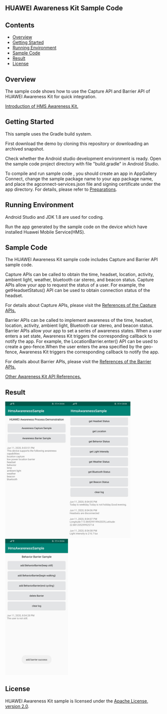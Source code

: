 ## HUAWEI Awareness Kit Sample Code

## Contents

- [Overview](#overview)
- [Getting Started](#getting-started)
- [Running Environment](#running-environment)
- [Sample Code](#sample-code)
- [Result](#result)
- [License](#license)

## Overview

The sample code shows how to use the Capture API and Barrier API of HUAWEI Awareness Kit for quick integration.

[Introduction of HMS Awareness Kit.](https://developer.huawei.com/consumer/en/hms/huawei-awarenesskit)

## Getting Started

This sample uses the Gradle build system.

First download the demo by cloning this repository or downloading an archived snapshot.

Check whether the Android studio development environment is ready. Open the sample code project directory with file "build.gradle" in Android Studio. 

To compile and run sample code , you should create an app in AppGallery Connect, change the sample package name to your app package name, and place the agconnect-services.json file and signing certificate under the app directory. For details, please refer to [Preparations](https://developer.huawei.com/consumer/en/doc/development/HMSCore-Guides/config-agc-0000001050033101). 

## Running Environment

Android Studio and JDK 1.8 are used for coding.

Run the app generated by the sample code on the device which have installed Huawei Mobile Service(HMS).

## Sample Code

The HUAWEI Awareness Kit sample code includes Capture and Barrier API sample code.

Capture APIs can be called to obtain the time, headset, location, activity, ambient light, weather, bluetooth car stereo, and beacon status.
Capture APIs allow your app to request the status of a user. For example, the getHeadsetStatus() API can be used to obtain connection status of the headset.

For details about Capture APIs, please visit the [References of the Capture APIs.](https://developer.huawei.com/consumer/en/doc/development/HMSCore-References/awareness-captureclient-0000001050164395)

Barrier APIs can be called to implement awareness of the time, headset, location, activity, ambient light, Bluetooth car stereo, and beacon status.
Barrier APIs allow your app to set a series of awareness states. When a user enters a set state, Awareness Kit triggers the corresponding callback to notify the app. For example, the LocationBarrier.enter() API can be used to create a geo-fence.When the user enters the area specified by the geo-fence, Awareness Kit triggers the corresponding callback to notify the app.

For details about Barrier APIs, please visit the [References of the Barrier APIs.](https://developer.huawei.com/consumer/en/doc/development/HMSCore-References/awareness-barrierclient-0000001050162440)

[Other Awareness Kit API References.](https://developer.huawei.com/consumer/en/doc/development/HMSCore-References/awareness-overview-0000001050162436)

## Result

<img src="Screenshot_1.jpg" width=40% height=40% ><img src="Screenshot_2.jpg" width=40% height=40% ><img src="Screenshot_3.jpg" width=40% height=40% >



## License

HUAWEI Awareness Kit sample is licensed under the [Apache License, version 2.0](http://www.apache.org/licenses/LICENSE-2.0).

